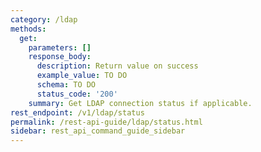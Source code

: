 ```yaml
---
category: /ldap
methods:
  get:
    parameters: []
    response_body:
      description: Return value on success
      example_value: TO DO
      schema: TO DO
      status_code: '200'
    summary: Get LDAP connection status if applicable.
rest_endpoint: /v1/ldap/status
permalink: /rest-api-guide/ldap/status.html
sidebar: rest_api_command_guide_sidebar
---
```

